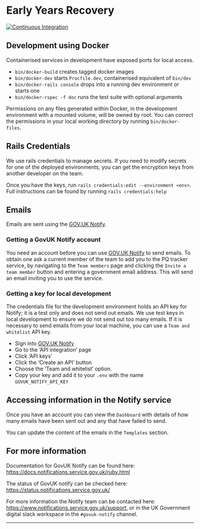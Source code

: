 # Early Years Recovery

[![Continuous Integration][ci-badge]][ci-workflow]


## Development using Docker

Containerised services in development have exposed ports for local access.

- `bin/docker-build` creates tagged docker images
- `bin/docker-dev` starts `Procfile.dev`, containerised equivalent of `bin/dev`
- `bin/docker-rails console` drops into a running dev environment or starts one
- `bin/docker-rspec -f doc` runs the test suite with optional arguments

Permissions on any files generated within Docker, in the development environment with a mounted volume, will be owned by root.
You can correct the permissions in your local working directory by running `bin/docker-files`.

## Rails Credentials

We use rails credentials to manage secrets. If you need to modify secrets for one
of the deployed environments, you can get the encryption keys from another developer on the team.

Once you have the keys, run `rails credentials:edit --environment <env>`.
Full instructions can be found by running `rails credentials:help`

## Emails

Emails are sent using the [GOV.UK Notify][notify].

### Getting a GovUK Notify account

You need an account before you can use [GOV.UK Notify][notify] to send emails.
To obtain one ask a current member of the team to add you to the PQ tracker service,
by navigating to the `Team members` page and clicking the `Invite a team member`
button and entering a government email address.
This will send an email inviting you to use the service.

### Getting a key for local development

The credentials file for the development environment holds an API key for Notify;
it is a test only and does not send out emails. We use test keys in local development
to ensure we do not send out too many emails. If it is necessary to send emails
from your local machine, you can use a `Team and whitelist` API key.

- Sign into [GOV.UK Notify][notify]
- Go to the ‘API integration’ page
- Click ‘API keys’
- Click the ‘Create an API’ button
- Choose the ‘Team and whitelist’ option.
- Copy your key and add it to your `.env` with the name `GOVUK_NOTIFY_API_KEY`


## Accessing information in the Notify service

Once you have an account you can view the `Dashboard` with details of how many emails have been sent out and any that have failed to send. 

You can update the content of the emails in the `Templates` section.

## For more information

Documentation for GovUK Notify can be found here: <https://docs.notifications.service.gov.uk/ruby.html>

The status of GovUK notify can be checked here: <https://status.notifications.service.gov.uk/>

For more information the Notify team can be contacted here: <https://www.notifications.service.gov.uk/support>,
or in the UK Government digital slack workspace in the `#govuk-notify` channel.


---
[ci-badge]: https://github.com/DFE-Digital/early-years-foundation-recovery/actions/workflows/ci.yml/badge.svg
[ci-workflow]: https://github.com/DFE-Digital/early-years-foundation-recovery/actions/workflows/ci.yml
[notify]: https://www.notifications.service.gov.uk
